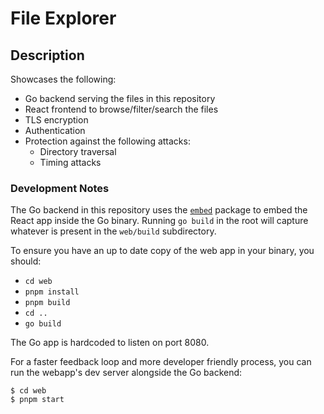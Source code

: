 # File Explorer

## Description

Showcases the following:

-   Go backend serving the files in this repository
-   React frontend to browse/filter/search the files
-   TLS encryption
-   Authentication
-   Protection against the following attacks:
    -   Directory traversal
    -   Timing attacks

### Development Notes

The Go backend in this repository uses the [`embed`](https://pkg.go.dev/embed)
package to embed the React app inside the Go binary. Running `go build` in the
root will capture whatever is present in the `web/build` subdirectory.

To ensure you have an up to date copy of the web app in your binary, you should:

-   `cd web`
-   `pnpm install`
-   `pnpm build`
-   `cd ..`
-   `go build`

The Go app is hardcoded to listen on port 8080.

For a faster feedback loop and more developer friendly process, you can run
the webapp's dev server alongside the Go backend:

```
$ cd web
$ pnpm start
```
